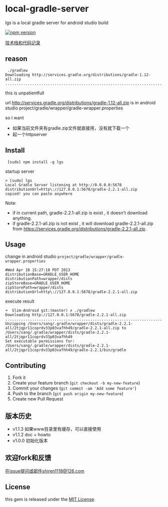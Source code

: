 # local-gradle-server

lgs is a local gradle server for android studio build

[![npm version](https://badge.fury.io/js/lgs.svg)](http://badge.fury.io/js/lgs)

[技术栈和代码记录](howto.md)

## reason

```
 ./gradlew
Downloading http://services.gradle.org/distributions/gradle-1.12-all.zip
.......................................................................................................................................................................................................................................................................................................................................................................................................^C%                                        
```

this is unpatientfull
 
url  http://services.gradle.org/distributions/gradle-1.12-all.zip is in android studio project/gradle/wrapper/gradle-wrapper.properties

so i want 

- 如果当前文件夹有gradle.zip文件就直接用，没有就下载一个
- 起一个httpserver

## Install 

	 [sudo] npm install -g lgs
	 	
startup server

	> [sudo] lgs
	Local Gradle Server listening at http://0.0.0.0:5678
	distributionUrl=http\://127.0.0.1:5678/gradle-2.2.1-all.zip
	copied! you can paste anywhere
	
Note: 
	
- if in current path, gradle-2.2.1-all.zip is exist , it doesn't download anything.
- if gradle-2.2.1-all.zip is not exist , it will download gradle-2.2.1-all.zip from https://services.gradle.org/distributions/gradle-2.2.1-all.zip.
 

## Usage


change in  android studio `project/gradle/wrapper/gradle-wrapper.properties`

```
#Wed Apr 10 15:27:10 PDT 2013
distributionBase=GRADLE_USER_HOME
distributionPath=wrapper/dists
zipStoreBase=GRADLE_USER_HOME
zipStorePath=wrapper/dists
distributionUrl=http\://127.0.0.1:5678/gradle-2.2.1-all.zip
```

execute result

```
➜  Slim-Android git:(master) ✗ ./gradlew 
Downloading http://127.0.0.1:5678/gradle-2.2.1-all.zip
..................................................................................................................................................................................................................................................................................................................................................................................................................................................................................................................................................................................................................................................................................................................................................................................................................................................................................................................................................................................................................................................................................................................................................................................................................................................................................................................................................................................................................................................................................................................................................................................................................................................................................................................................................................................................................................................................................................................................................................................................................................................................................................................................................................................................................................................................................................................................................................................................................................................................................................................................................................................................................................................................................................................................................................................................................................................................................................................................................................................................................................................
Unzipping /Users/sang/.gradle/wrapper/dists/gradle-2.2.1-all/2tjqpr11coprdv33p03vafhh49/gradle-2.2.1-all.zip to /Users/sang/.gradle/wrapper/dists/gradle-2.2.1-all/2tjqpr11coprdv33p03vafhh49
Set executable permissions for: /Users/sang/.gradle/wrapper/dists/gradle-2.2.1-all/2tjqpr11coprdv33p03vafhh49/gradle-2.2.1/bin/gradle
```

## Contributing

1. Fork it
2. Create your feature branch (`git checkout -b my-new-feature`)
3. Commit your changes (`git commit -am 'Add some feature'`)
4. Push to the branch (`git push origin my-new-feature`)
5. Create new Pull Request

## 版本历史

- v1.1.3 如果www目录里有缓存，可以直接使用
- v1.1.2 doc + howto
- v1.0.0 初始化版本 


## 欢迎fork和反馈

在issue提问或邮件shiren1118@126.com

## License

this gem is released under the [MIT License](http://www.opensource.org/licenses/MIT).
